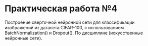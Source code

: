 # Практическая работа №4 
Построение сверточной нейронной сети для классификации изображений из датасета CIFAR-100, с использованием BatchNormalization() и Dropout().
По дисциплине (искусственные нейронные сети).
